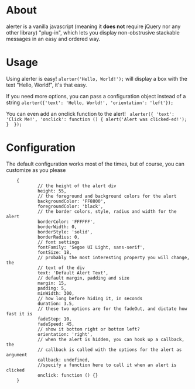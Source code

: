 # About
alerter is a vanilla javascript (meaning it **does not** require jQuery nor any 
other library) "plug-in", which lets you display non-obstrusive stackable 
messages in an easy and ordered way.

# Usage
Using alerter is easy! ```alerter('Hello, World!');``` will display a box with
the text "Hello, World!", it's that easy.

If you need more options, you can pass a configuration object instead of a 
string ```alerter({'text': 'Hello, World!', 'orientation': 'left'});```

You can even add an onclick function to the alert!   ```
                alerter({
                    'text': 'Click Me!',
                    'onclick': function () { alert('Alert was clicked-ed!'); } 
                });```


# Configuration
The default configuration works most of the times, but of course, you can 
customize as you please

```
    {
            // the height of the alert div
            height: 55,
            // the foreground and background colors for the alert
            backgroundColor: 'FF8800',
            foregroundColor: 'black',
            // the border colors, style, radius and width for the alert
            borderColor: 'FFFFFF',
            borderWidth: 0,
            borderStyle: 'solid',
            borderRadius: 0,
            // font settings
            fontFamily: 'Segoe UI Light, sans-serif',
            fontSize: 18,
            // probably the most interesting property you will change, the
            // text of the div
            text: 'Default Alert Text',
            // default margin, padding and size
            margin: 15,
            padding: 5,
            minWidth: 300,
            // how long before hiding it, in seconds
            duration: 3.5,
            // these two options are for the fadeOut, and dictate how fast it is
            fadeStep: 10,
            fadeSpeed: 45,
            // show it bottom right or bottom left? 
            orientation: 'right',
            // when the alert is hidden, you can hook up a callback, the
            // callback is called with the options for the alert as argument
            callback: undefined,
            //specify a function here to call it when an alert is clicked
            onclick: function () {}
    }
```
